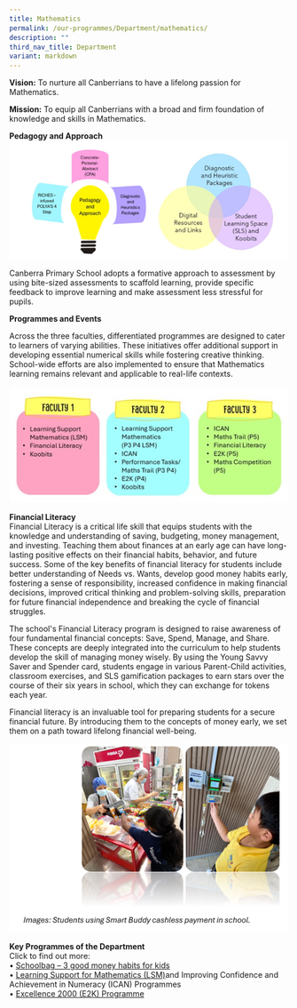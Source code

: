 ```yaml
---
title: Mathematics
permalink: /our-programmes/Department/mathematics/
description: ""
third_nav_title: Department
variant: markdown
---
```

**Vision:** To nurture all Canberrians to have a lifelong passion for Mathematics.

**Mission:** To equip all Canberrians with a broad and firm foundation of knowledge and skills in Mathematics.

**Pedagogy and Approach**
![](/images/Pedagogy_plus_venn.png)

Canberra Primary School adopts a formative approach to assessment by using bite-sized assessments to scaffold learning, provide specific feedback to improve learning and make assessment less stressful for pupils. 

**Programmes and Events** 

Across the three faculties, differentiated programmes are designed to cater to learners of varying abilities. These initiatives offer additional support in developing essential numerical skills while fostering creative thinking. School-wide efforts are also implemented to ensure that Mathematics learning remains relevant and applicable to real-life contexts.

![](/images/fac_1_to_fac_3_programs_Maths.jpg)

**Financial Literacy**<br>
Financial Literacy is a critical life skill that equips students with the knowledge and understanding of saving, budgeting, money management, and investing. Teaching them about finances at an early age can have long-lasting positive effects on their financial habits, behavior, and future success. Some of the key benefits of financial literacy for students include better understanding of Needs vs. Wants, develop good money habits early, fostering a sense of responsibility, increased confidence in making financial decisions, improved critical thinking and problem-solving skills, preparation for future financial independence and breaking the cycle of financial struggles.

The school's Financial Literacy program is designed to raise awareness of four fundamental financial concepts: Save, Spend, Manage, and Share. These concepts are deeply integrated into the curriculum to help students develop the skill of managing money wisely. By using the Young Savvy Saver and Spender card, students engage in various Parent-Child activities, classroom exercises, and SLS gamification packages to earn stars over the course of their six years in school, which they can exchange for tokens each year. 

Financial literacy is an invaluable tool for preparing students for a secure financial future. By introducing them to the concepts of money early, we set them on a path toward lifelong financial well-being.

![](/images/students_photo.png)

**Key Programmes of the Department**<br>
Click to find out more:
<br>•	[Schoolbag – 3 good money habits for kids](https://www.schoolbag.edu.sg/story/3-good-money-habits-for-kids-works-for-digital-savers-too/)
<br>• [Learning Support for Mathematics (LSM)](https://www.moe.gov.sg/primary/curriculum/learning-support)and Improving Confidence and Achievement in Numeracy (ICAN) Programmes
<br>•	[Excellence 2000 (E2K) Programme](https://www.moe.gov.sg/education-in-sg/our-programmes/high-ability-learners)
